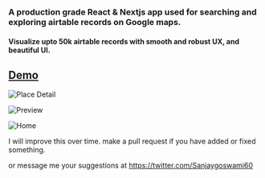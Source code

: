 ### A production grade React & Nextjs app used for searching and exploring airtable records on Google maps.

#### Visualize upto 50k airtable records with smooth and robust UX, and beautiful UI.

## [Demo](https://demo.sanjaygoswami.online)

![Place Detail](https://github.com/sadhu-sanjay/airtable-maps/assets/10679621/135fc8c8-a02a-40c4-aca3-45a70113638d)

![Preview](https://github.com/sadhu-sanjay/airtable-maps/assets/10679621/d9f53dd8-2714-44a9-9d79-71e1b1eee85b)

![Home](https://github.com/sadhu-sanjay/airtable-maps/assets/10679621/15a8ffc9-3879-4318-8e07-b9b4f9c0fdc2)




I will improve this over time. 
make a pull request if you have added or fixed something.

or message me your suggestions at https://twitter.com/Sanjaygoswami60
